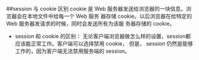 ##session 与 cookie 区别
cookie 是 Web 服务器发送给浏览器的一块信息。浏览器会在本地文件中给每一个 Web 服务
器存储 cookie。以后浏览器在给特定的 Web 服务器发请求的时候，同时会发送所有为该服
务器存储的 cookie。
* session 和 cookie 的区别：
无论客户端浏览器做怎么样的设置，session都应该能正常工作。客户端可以选择禁用 cookie，
但是， session 仍然是能够工作的，因为客户端无法禁用服务端的 session。

